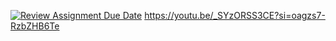 [![Review Assignment Due Date](https://classroom.github.com/assets/deadline-readme-button-24ddc0f5d75046c5622901739e7c5dd533143b0c8e959d652212380cedb1ea36.svg)](https://classroom.github.com/a/VfT8U4Cl)
https://youtu.be/_SYzORSS3CE?si=oagzs7-RzbZHB6Te


